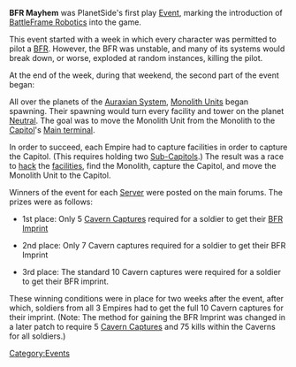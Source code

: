 **BFR Mayhem** was PlanetSide's first play [Event](Event.md "wikilink"),
marking the introduction of [BattleFrame
Robotics](BattleFrame_Robotics.md "wikilink") into the game.

This event started with a week in which every character was permitted to
pilot a [BFR](BFR.md "wikilink"). However, the BFR was unstable, and many
of its systems would break down, or worse, exploded at random instances,
killing the pilot.

At the end of the week, during that weekend, the second part of the
event began:

All over the planets of the [Auraxian System](Auraxis.md "wikilink"),
[Monolith Units](Monolith.md "wikilink") began spawning. Their spawning
would turn every facility and tower on the planet
[Neutral](Neutral.md "wikilink"). The goal was to move the Monolith Unit
from the Monolith to the [Capitol](Capitol.md "wikilink")'s [Main
terminal](Main_terminal.md "wikilink").

In order to succeed, each Empire had to capture facilities in order to
capture the Capitol. (This requires holding two
[Sub-Capitols](Sub.$1.md "wikilink").) The result was a race to
[hack](hack.md "wikilink") the [facilities](facilities.md "wikilink"), find
the Monolith, capture the Capitol, and move the Monolith Unit to the
Capitol.

Winners of the event for each [Server](:Category:Servers "wikilink")
were posted on the main forums. The prizes were as follows:

- 1st place: Only 5 [Cavern Captures](Cavern_Captures.md "wikilink")
  required for a soldier to get their [BFR
  Imprint](BFR_Imprint.md "wikilink")

<!-- -->

- 2nd place: Only 7 Cavern captures required for a soldier to get
  their BFR Imprint

<!-- -->

- 3rd place: The standard 10 Cavern captures were required for a
  soldier to get their BFR imprint.

These winning conditions were in place for two weeks after the event,
after which, soldiers from all 3 Empires had to get the full 10 Cavern
captures for their imprint. (Note: The method for gaining the BFR
Imprint was changed in a later patch to require 5 [Cavern
Captures](Cavern_Captures.md "wikilink") and 75 kills within the Caverns
for all soldiers.)

[Category:Events](Category:Events.md "wikilink")
